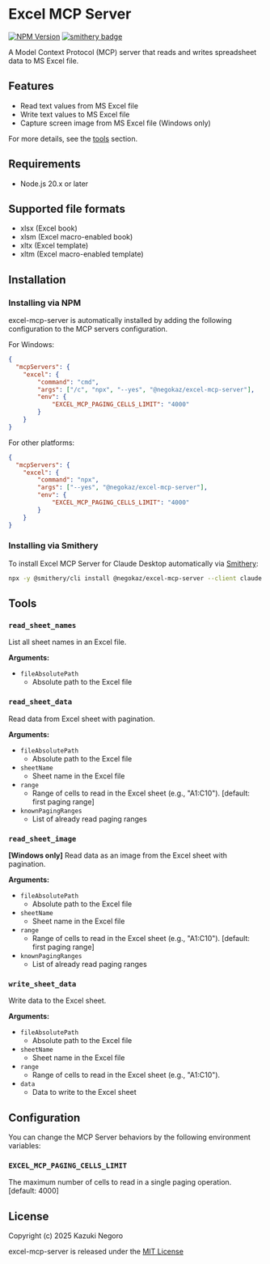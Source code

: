 # Excel MCP Server

[![NPM Version](https://img.shields.io/npm/v/@negokaz/excel-mcp-server)](https://www.npmjs.com/package/@negokaz/excel-mcp-server)
[![smithery badge](https://smithery.ai/badge/@negokaz/excel-mcp-server)](https://smithery.ai/server/@negokaz/excel-mcp-server)

A Model Context Protocol (MCP) server that reads and writes spreadsheet data to MS Excel file.

## Features

- Read text values from MS Excel file
- Write text values to MS Excel file
- Capture screen image from MS Excel file (Windows only)

For more details, see the [tools](#tools) section.

## Requirements

- Node.js 20.x or later

## Supported file formats

- xlsx (Excel book)
- xlsm (Excel macro-enabled book)
- xltx (Excel template)
- xltm (Excel macro-enabled template)

## Installation

### Installing via NPM

excel-mcp-server is automatically installed by adding the following configuration to the MCP servers configuration.

For Windows:
```json
{
  "mcpServers": {
    "excel": {
        "command": "cmd",
        "args": ["/c", "npx", "--yes", "@negokaz/excel-mcp-server"],
        "env": {
            "EXCEL_MCP_PAGING_CELLS_LIMIT": "4000"
        }
    }
}
```

For other platforms:
```json
{
  "mcpServers": {
    "excel": {
        "command": "npx",
        "args": ["--yes", "@negokaz/excel-mcp-server"],
        "env": {
            "EXCEL_MCP_PAGING_CELLS_LIMIT": "4000"
        }
    }
}
```

### Installing via Smithery

To install Excel MCP Server for Claude Desktop automatically via [Smithery](https://smithery.ai/server/@negokaz/excel-mcp-server):

```bash
npx -y @smithery/cli install @negokaz/excel-mcp-server --client claude
```

<h2 id="tools">Tools</h2>

### `read_sheet_names`

List all sheet names in an Excel file.

**Arguments:**
- `fileAbsolutePath`
    - Absolute path to the Excel file

### `read_sheet_data`

Read data from Excel sheet with pagination.

**Arguments:**
- `fileAbsolutePath`
    - Absolute path to the Excel file
- `sheetName`
    - Sheet name in the Excel file
- `range`
    - Range of cells to read in the Excel sheet (e.g., "A1:C10"). [default: first paging range]
- `knownPagingRanges`
    - List of already read paging ranges

### `read_sheet_image`

**[Windows only]** Read data as an image from the Excel sheet with pagination.

**Arguments:**
- `fileAbsolutePath`
    - Absolute path to the Excel file
- `sheetName`
    - Sheet name in the Excel file
- `range`
    - Range of cells to read in the Excel sheet (e.g., "A1:C10"). [default: first paging range]
- `knownPagingRanges`
    - List of already read paging ranges

### `write_sheet_data`

Write data to the Excel sheet.

**Arguments:**
- `fileAbsolutePath`
    - Absolute path to the Excel file
- `sheetName`
    - Sheet name in the Excel file
- `range`
    - Range of cells to read in the Excel sheet (e.g., "A1:C10").
- `data`
    - Data to write to the Excel sheet

<h2 id="tools">Configuration</h2>

You can change the MCP Server behaviors by the following environment variables:

### `EXCEL_MCP_PAGING_CELLS_LIMIT`

The maximum number of cells to read in a single paging operation.  
[default: 4000]

## License

Copyright (c) 2025 Kazuki Negoro

excel-mcp-server is released under the [MIT License](LICENSE)

